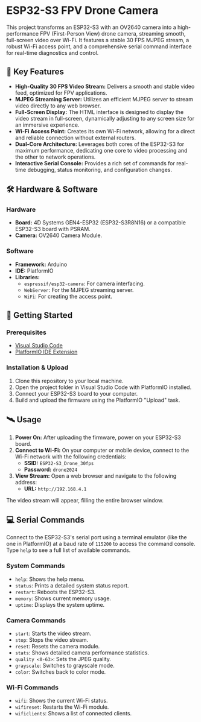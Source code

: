 # ESP32-S3 FPV Drone Camera

This project transforms an ESP32-S3 with an OV2640 camera into a high-performance FPV (First-Person View) drone camera, streaming smooth, full-screen video over Wi-Fi. It features a stable 30 FPS MJPEG stream, a robust Wi-Fi access point, and a comprehensive serial command interface for real-time diagnostics and control.

## 🚀 Key Features

- **High-Quality 30 FPS Video Stream:** Delivers a smooth and stable video feed, optimized for FPV applications.
- **MJPEG Streaming Server:** Utilizes an efficient MJPEG server to stream video directly to any web browser.
- **Full-Screen Display:** The HTML interface is designed to display the video stream in full-screen, dynamically adjusting to any screen size for an immersive experience.
- **Wi-Fi Access Point:** Creates its own Wi-Fi network, allowing for a direct and reliable connection without external routers.
- **Dual-Core Architecture:** Leverages both cores of the ESP32-S3 for maximum performance, dedicating one core to video processing and the other to network operations.
- **Interactive Serial Console:** Provides a rich set of commands for real-time debugging, status monitoring, and configuration changes.

## 🛠️ Hardware & Software

### Hardware

- **Board:** 4D Systems GEN4-ESP32 (ESP32-S3R8N16) or a compatible ESP32-S3 board with PSRAM.
- **Camera:** OV2640 Camera Module.

### Software

- **Framework:** Arduino
- **IDE:** PlatformIO
- **Libraries:**
  - `espressif/esp32-camera`: For camera interfacing.
  - `WebServer`: For the MJPEG streaming server.
  - `WiFi`: For creating the access point.

## 🏁 Getting Started

### Prerequisites

- [Visual Studio Code](https://code.visualstudio.com/)
- [PlatformIO IDE Extension](https://platformio.org/platformio-ide)

### Installation & Upload

1.  Clone this repository to your local machine.
2.  Open the project folder in Visual Studio Code with PlatformIO installed.
3.  Connect your ESP32-S3 board to your computer.
4.  Build and upload the firmware using the PlatformIO "Upload" task.

## 🛰️ Usage

1.  **Power On:** After uploading the firmware, power on your ESP32-S3 board.
2.  **Connect to Wi-Fi:** On your computer or mobile device, connect to the Wi-Fi network with the following credentials:
    - **SSID:** `ESP32-S3_Drone_30fps`
    - **Password:** `drone2024`
3.  **View Stream:** Open a web browser and navigate to the following address:
    - **URL:** `http://192.168.4.1`

The video stream will appear, filling the entire browser window.

## 💻 Serial Commands

Connect to the ESP32-S3's serial port using a terminal emulator (like the one in PlatformIO) at a baud rate of `115200` to access the command console. Type `help` to see a full list of available commands.

### System Commands

- `help`: Shows the help menu.
- `status`: Prints a detailed system status report.
- `restart`: Reboots the ESP32-S3.
- `memory`: Shows current memory usage.
- `uptime`: Displays the system uptime.

### Camera Commands

- `start`: Starts the video stream.
- `stop`: Stops the video stream.
- `reset`: Resets the camera module.
- `stats`: Shows detailed camera performance statistics.
- `quality <0-63>`: Sets the JPEG quality.
- `grayscale`: Switches to grayscale mode.
- `color`: Switches back to color mode.

### Wi-Fi Commands

- `wifi`: Shows the current Wi-Fi status.
- `wifireset`: Restarts the Wi-Fi module.
- `wificlients`: Shows a list of connected clients.
